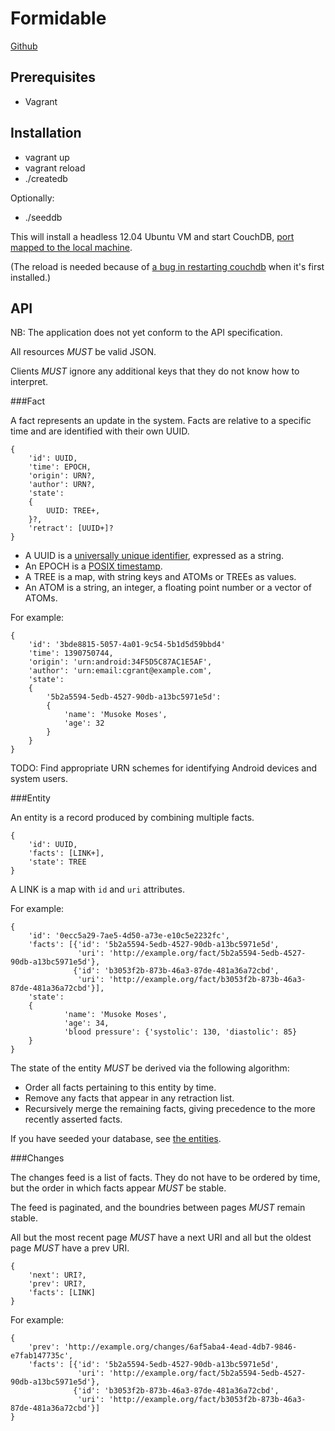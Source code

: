 Formidable
==========

[Github](https://github.com/ICT4H-TW/formidable-server)

Prerequisites
------------

* Vagrant

Installation
------------

* vagrant up
* vagrant reload
* ./createdb

Optionally:

* ./seeddb

This will install a headless 12.04 Ubuntu VM and start CouchDB, [port mapped to the local machine](http://localhost:5984/_utils/).

(The reload is needed because of [a bug in restarting couchdb](https://bugs.launchpad.net/ubuntu/+source/couchdb/+bug/448682) when it's first installed.)

API
---

NB: The application does not yet conform to the API specification.

All resources *MUST* be valid JSON.

Clients *MUST* ignore any additional keys that they do not know how to interpret.

###Fact

A fact represents an update in the system. Facts are relative to a specific time and are identified with their own UUID.

    {
        'id': UUID,
        'time': EPOCH,
        'origin': URN?,
        'author': URN?,
        'state':
        {
            UUID: TREE+,
        }?,
        'retract': [UUID+]?
    }

* A UUID is a [universally unique identifier](https://en.wikipedia.org/wiki/Universally_unique_identifier), expressed as a string.
* An EPOCH is a [POSIX timestamp](https://en.wikipedia.org/wiki/Unix_time).
* A TREE is a map, with string keys and ATOMs or TREEs as values.
* An ATOM is a string, an integer, a floating point number or a vector of ATOMs.

For example:

    {
        'id': '3bde8815-5057-4a01-9c54-5b1d5d59bbd4'
        'time': 1390750744,
        'origin': 'urn:android:34F5D5C87AC1E5AF',
        'author': 'urn:email:cgrant@example.com',
        'state':
        {
            '5b2a5594-5edb-4527-90db-a13bc5971e5d':
            {
                'name': 'Musoke Moses',
                'age': 32
            }
        }
    }

TODO: Find appropriate URN schemes for identifying Android devices and system users.

###Entity

An entity is a record produced by combining multiple facts. 

    {
        'id': UUID,
        'facts': [LINK+],
        'state': TREE
    }

A LINK is a map with `id` and `uri` attributes.

For example:

    {
        'id': '0ecc5a29-7ae5-4d50-a73e-e10c5e2232fc',
        'facts': [{'id': '5b2a5594-5edb-4527-90db-a13bc5971e5d',
                   'uri': 'http://example.org/fact/5b2a5594-5edb-4527-90db-a13bc5971e5d'},
                  {'id': 'b3053f2b-873b-46a3-87de-481a36a72cbd',
                   'uri': 'http://example.org/fact/b3053f2b-873b-46a3-87de-481a36a72cbd'}],
        'state':
        {
                'name': 'Musoke Moses',
                'age': 34,
                'blood pressure': {'systolic': 130, 'diastolic': 85} 
        }
    }

The state of the entity *MUST* be derived via the following algorithm:
* Order all facts pertaining to this entity by time.
* Remove any facts that appear in any retraction list.
* Recursively merge the remaining facts, giving precedence to the more recently asserted facts.

If you have seeded your database, see [the entities](http://localhost:5984/formidable/_design/entities/_view/current?group=true).

###Changes

The changes feed is a list of facts. They do not have to be ordered by time, but the order in which facts appear *MUST* be stable.

The feed is paginated, and the boundries between pages *MUST* remain stable.

All but the most recent page *MUST* have a next URI and all but the oldest page *MUST* have a prev URI.

    {
        'next': URI?,
        'prev': URI?,
        'facts': [LINK]
    }

For example:

    {
        'prev': 'http://example.org/changes/6af5aba4-4ead-4db7-9846-e7fab147735c',
        'facts': [{'id': '5b2a5594-5edb-4527-90db-a13bc5971e5d',
                   'uri': 'http://example.org/fact/5b2a5594-5edb-4527-90db-a13bc5971e5d'},
                  {'id': 'b3053f2b-873b-46a3-87de-481a36a72cbd',
                   'uri': 'http://example.org/fact/b3053f2b-873b-46a3-87de-481a36a72cbd'}]
    }
